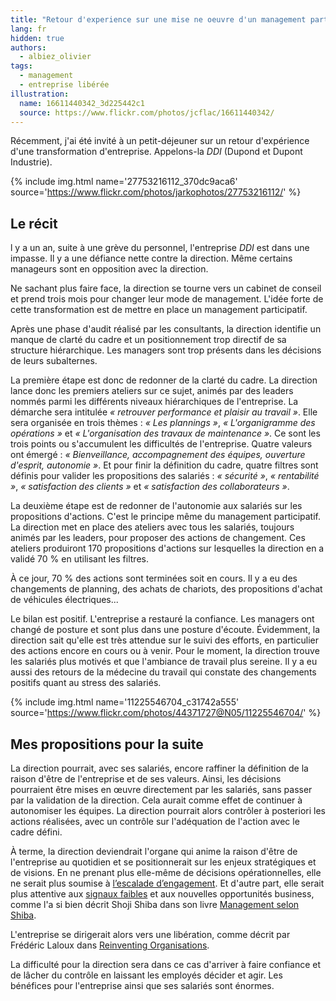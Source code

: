 ```yaml
---
title: "Retour d'experience sur une mise ne oeuvre d'un management participatif."
lang: fr
hidden: true
authors:
  - albiez_olivier
tags:
  - management
  - entreprise libérée
illustration:
  name: 16611440342_3d225442c1
  source: https://www.flickr.com/photos/jcflac/16611440342/
---
```

Récemment, j'ai été invité à un petit-déjeuner sur un retour d'expérience d'une transformation d'entreprise.
Appelons-la _DDI_ (Dupond et Dupont Industrie).



{% include img.html
    name='27753216112_370dc9aca6'
    source='https://www.flickr.com/photos/jarkophotos/27753216112/'
%}

## Le récit

l y a un an, suite à une grève du personnel, l'entreprise _DDI_ est dans une impasse.
Il y a une défiance nette contre la direction. Même certains manageurs sont en opposition avec la direction.

Ne sachant plus faire face, la direction se tourne vers un cabinet de conseil et prend trois mois pour changer leur mode de management. L'idée forte de cette transformation est de mettre en place un management participatif.

Après une phase d'audit réalisé par les consultants, la direction identifie un manque de clarté du cadre et un positionnement trop directif de sa structure hiérarchique. Les managers sont trop présents dans les décisions de leurs subalternes.

La première étape est donc de redonner de la clarté du cadre. La direction lance donc les premiers ateliers sur ce sujet, animés par des leaders nommés parmi les différents niveaux hiérarchiques de l'entreprise.
La démarche sera intitulée _« retrouver performance et plaisir au travail »_.
Elle sera organisée en trois thèmes : _« Les plannings »_, _« L'organigramme des opérations »_ et _« L'organisation des travaux de maintenance »_. Ce sont les trois points ou s'accumulent les difficultés de l'entreprise.
Quatre valeurs ont émergé : _« Bienveillance, accompagnement des équipes, ouverture d'esprit, autonomie »_.
Et pour finir la définition du cadre, quatre filtres sont définis pour valider les propositions des salariés : _« sécurité »_, _« rentabilité »_, _« satisfaction des clients »_ et _« satisfaction des collaborateurs »_.

La deuxième étape est de redonner de l'autonomie aux salariés sur les propositions d'actions.
C'est le principe même du management participatif.
La direction met en place des ateliers avec tous les salariés, toujours animés par les leaders, pour proposer des actions de changement.
Ces ateliers produiront 170 propositions d'actions sur lesquelles la direction en a validé 70 % en utilisant les filtres.

À ce jour, 70 % des actions sont terminées soit en cours. Il y a eu des changements de planning, des achats de chariots, des propositions d'achat de véhicules électriques...

Le bilan est positif. L'entreprise a restauré la confiance. Les managers ont changé de posture et sont plus dans une posture d'écoute.
Évidemment, la direction sait qu'elle est très attendue sur le suivi des efforts, en particulier des actions encore en cours ou à venir.
Pour le moment, la direction trouve les salariés plus motivés et que l'ambiance de travail plus sereine.
Il y a eu aussi des retours de la médecine du travail qui constate des changements positifs quant au stress des salariés.


{% include img.html
    name='11225546704_c31742a555'
    source='https://www.flickr.com/photos/44371727@N05/11225546704/'
%}

## Mes propositions pour la suite

La direction pourrait, avec ses salariés, encore raffiner la définition de la raison d'être de l'entreprise et de ses valeurs.
Ainsi, les décisions pourraient être mises en œuvre directement par les salariés, sans passer par la validation de la direction.
Cela aurait comme effet de continuer à autonomiser les équipes.
La direction pourrait alors contrôler à posteriori les actions réalisées, avec un contrôle sur l'adéquation de l'action avec le cadre défini.

À terme, la direction deviendrait l'organe qui anime la raison d'être de l'entreprise au quotidien et se positionnerait sur les enjeux stratégiques et de visions. En ne prenant plus elle-même de décisions opérationnelles, elle ne serait plus soumise à [l’escalade d’engagement].
Et d'autre part, elle serait plus attentive aux [signaux faibles] et aux nouvelles opportunités business, comme l'a si bien décrit Shoji Shiba dans son livre [Management selon Shiba].

L'entreprise se dirigerait alors vers une libération, comme décrit par Frédéric Laloux dans [Reinventing Organisations].

La difficulté pour la direction sera dans ce cas d'arriver à faire confiance et de lâcher du contrôle en laissant les employés décider et agir.
Les bénéfices pour l'entreprise ainsi que ses salariés sont énormes.


[Reinventing Organisations]: /books/reinventing_organisations-laloux_frederic.html
[l’escalade d’engagement]: https://en.wikipedia.org/wiki/Escalation_of_commitment
[signaux faibles]: https://fr.wikipedia.org/wiki/Signaux_faibles
[Management selon Shiba]: /books/management_selon_shiba.html
